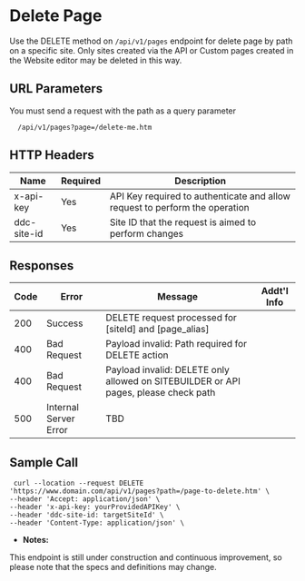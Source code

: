 # Delete Page

Use the DELETE method on `/api/v1/pages` endpoint for delete page by path on a specific site. Only sites created via the API or Custom pages created in the Website editor may be deleted in this way. 

## URL Parameters

You must send a request with the path as a query parameter

```
  /api/v1/pages?page=/delete-me.htm
```

## HTTP Headers

| Name | Required | Description |
| --- | --- | --- |
| x-api-key | Yes | API Key required to authenticate and allow request to perform the operation |
| ddc-site-id | Yes | Site ID that the request is aimed to perform changes |

## Responses

| Code | Error | Message | Addt'l Info |
| --- | --- | --- | --- |
| 200 | Success | DELETE request processed for [siteId] and [page_alias] | |
| 400 | Bad Request | Payload invalid: Path required for DELETE action | |
| 400 | Bad Request | Payload invalid: DELETE only allowed on SITEBUILDER or API pages, please check path | |
| 500 | Internal Server Error | TBD | |

## Sample Call

```
 curl --location --request DELETE 'https://www.domain.com/api/v1/pages?path=/page-to-delete.htm' \
--header 'Accept: application/json' \
--header 'x-api-key: yourProvidedAPIKey' \
--header 'ddc-site-id: targetSiteId' \
--header 'Content-Type: application/json' \
```

* **Notes:**

 This endpoint is still under construction and continuous improvement, so please note that the specs and definitions may change.
